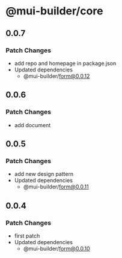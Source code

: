 # @mui-builder/core

## 0.0.7

### Patch Changes

- add repo and homepage in package.json
- Updated dependencies
  - @mui-builder/form@0.0.12

## 0.0.6

### Patch Changes

- add document

## 0.0.5

### Patch Changes

- add new design pattern
- Updated dependencies
  - @mui-builder/form@0.0.11

## 0.0.4

### Patch Changes

- first patch
- Updated dependencies
  - @mui-builder/form@0.0.10
